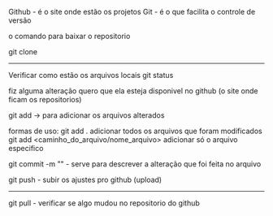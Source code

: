 Github - é o site onde estão os projetos
Git - é o que facilita o controle de versão

o comando para baixar o repositorio

git clone <url>

-------
Verificar como estão os arquivos locais 
git status 

fiz alguma alteração quero que ela esteja disponivel no github (o site onde ficam os repositorios)

git add -> para adicionar os arquivos alterados

formas de uso:
git add . adicionar todos os arquivos que foram modificados
git add <caminho_do_arquivo/nome_arquivo> adicionar só o arquivo especifico 

git commit -m "" - serve para descrever a alteração que foi feita no arquivo

git push - subir os ajustes pro github (upload)

------


git pull - verificar se algo mudou no repositorio do github